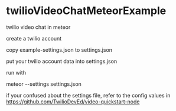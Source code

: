 # twilioVideoChatMeteorExample
twilio video chat in meteor

create a twilio account

copy example-settings.json to settings.json

put your twilio account data into settings.json

run with

meteor --settings settings.json

if your confused about the settings file, refer to the config values in
https://github.com/TwilioDevEd/video-quickstart-node
